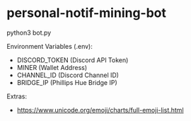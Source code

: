 # personal-notif-mining-bot
python3 bot.py

Environment Variables (.env):
- DISCORD_TOKEN (Discord API Token)
- MINER (Wallet Address)
- CHANNEL_ID (Discord Channel ID)
- BRIDGE_IP (Phillips Hue Bridge IP)

Extras:
- https://www.unicode.org/emoji/charts/full-emoji-list.html
